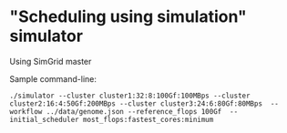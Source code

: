 # "Scheduling using simulation" simulator

Using SimGrid master

Sample command-line:

```
./simulator --cluster cluster1:32:8:100Gf:100MBps --cluster cluster2:16:4:50Gf:200MBps --cluster cluster3:24:6:80Gf:80MBps  --workflow ../data/genome.json --reference_flops 100Gf  --initial_scheduler most_flops:fastest_cores:minimum
```

